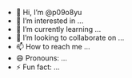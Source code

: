 - 👋 Hi, I’m @p09o8yu
- 👀 I’m interested in ...
- 🌱 I’m currently learning ...
- 💞️ I’m looking to collaborate on ...
- 📫 How to reach me ...
- 😄 Pronouns: ...
- ⚡ Fun fact: ...

<!---
p09o8yu/p09o8yu is a ✨ special ✨ repository because its `README.md` (this file) appears on your GitHub profile.
You can click the Preview link to take a look at your changes.
--->
